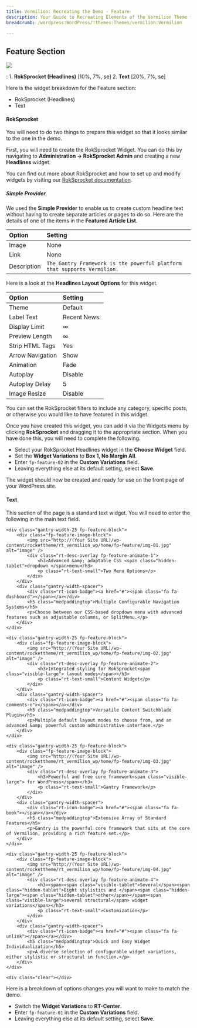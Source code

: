 ```yaml
---
title: Vermilion: Recreating the Demo - Feature
description: Your Guide to Recreating Elements of the Vermilion Theme for WordPress
breadcrumb: /wordpress:WordPress/!themes:Themes/vermilion:Vermilion

---
```


Feature Section
-----

![][demo]

:   1. **RokSprocket (Headlines)** [10%, 7%, se]
    2. **Text** [20%, 7%, se]

Here is the widget breakdown for the Feature section:

* RokSprocket (Headlines)
* Text

#### RokSprocket

You will need to do two things to prepare this widget so that it looks similar to the one in the demo.

First, you will need to create the RokSprocket Widget. You can do this by navigating to **Administration -> RokSprocket Admin** and creating a new **Headlines** widget.

You can find out more about RokSprocket and how to set up and modify widgets by visiting our [RokSprocket documentation](../../plugins/roksprocket/).

##### Simple Provider

We used the **Simple Provider** to enable us to create custom headline text without having to create separate articles or pages to do so. Here are the details of one of the items in the **Featured Article List**.

| Option      | Setting                                                                  |
| :---------- | :----------                                                              |
| Image       | None                                                                     |
| Link        | None                                                                     |
| Description | `The Gantry Framework is the powerful platform that supports Vermilion.` |

Here is a look at the **Headlines Layout Options** for this widget.

| Option           | Setting      |
| :----------      | :----------  |
| Theme            | Default      |
| Label Text       | Recent News: |
| Display Limit    | ∞            |
| Preview Length   | ∞            |
| Strip HTML Tags  | Yes          |
| Arrow Navigation | Show         |
| Animation        | Fade         |
| Autoplay         | Disable      |
| Autoplay Delay   | 5            |
| Image Resize     | Disable      |

You can set the RokSprocket filters to include any category, specific posts, or otherwise you would like to have featured in this widget.

Once you have created this widget, you can add it via the Widgets menu by clicking **RokSprocket** and dragging it to the appropriate section. When you have done this, you will need to complete the following.

* Select your RokSprocket Headlines widget in the **Choose Widget** field.
* Set the **Widget Variations** to **Box 1, No Margin All**.
* Enter `fp-feature-02` in the **Custom Variations** field.
* Leaving everything else at its default setting, select **Save**.

The widget should now be created and ready for use on the front page of your WordPress site.

#### Text

This section of the page is a standard text widget. You will need to enter the following in the main text field.

~~~
<div class="gantry-width-25 fp-feature-block">
    <div class="fp-feature-image-block">
        <img src="http://(Your Site URL)/wp-content/rockettheme/rt_vermilion_wp/home/fp-feature/img-01.jpg" alt="image" />
        <div class="rt-desc-overlay fp-feature-animate-1">
            <h3>Advanced &amp; adaptable CSS <span class="hidden-tablet">dropdown </span>menu</h3>
            <p class="rt-text-small">Two Menu Options</p>
        </div>
    </div>
    <div class="gantry-width-spacer">
        <div class="rt-icon-badge"><a href="#"><span class="fa fa-dashboard"></span></a></div>
        <h5 class="medpaddingtop">Multiple Configurable Navigation Systems</h5>
        <p>Choose between our CSS-based dropdown menu with advanced features such as adjustable columns, or SplitMenu.</p>
    </div>
</div>

<div class="gantry-width-25 fp-feature-block">
    <div class="fp-feature-image-block">
        <img src="http://(Your Site URL)/wp-content/rockettheme/rt_vermilion_wp/home/fp-feature/img-02.jpg" alt="image" />
        <div class="rt-desc-overlay fp-feature-animate-2">
            <h3>Integrated styling for RokSprocket<span class="visible-large"> layout modes</span></h3>
            <p class="rt-text-small">Content Widget</p>
        </div>
    </div>
    <div class="gantry-width-spacer">
        <div class="rt-icon-badge"><a href="#"><span class="fa fa-comments-o"></span></a></div>
        <h5 class="medpaddingtop">Versatile Content Switchblade Plugin</h5>
        <p>Multiple default layout modes to choose from, and an advanced &amp; powerful custom administrative interface.</p>
    </div>
</div>

<div class="gantry-width-25 fp-feature-block">
    <div class="fp-feature-image-block">
        <img src="http://(Your Site URL)/wp-content/rockettheme/rt_vermilion_wp/home/fp-feature/img-03.jpg" alt="image" />
        <div class="rt-desc-overlay fp-feature-animate-3">
            <h3>Powerful and free core framework<span class="visible-large"> for WordPress</span></h3>
            <p class="rt-text-small">Gantry Framework</p>
        </div>
    </div>
    <div class="gantry-width-spacer">
        <div class="rt-icon-badge"><a href="#"><span class="fa fa-book"></span></a></div>
        <h5 class="medpaddingtop">Extensive Array of Standard Features</h5>
        <p>Gantry is the powerful core framework that sits at the core of Vermilion, providing a rich feature set.</p>
    </div>
</div>

<div class="gantry-width-25 fp-feature-block">
    <div class="fp-feature-image-block">
        <img src="http://(Your Site URL)/wp-content/rockettheme/rt_vermilion_wp/home/fp-feature/img-04.jpg" alt="image" />
        <div class="rt-desc-overlay fp-feature-animate-4">
            <h3><span><span class="visible-tablet">Several</span><span class="hidden-tablet">Eight stylistics and </span><span class="hidden-large"><span class="hidden-tablet">other</span></span><span class="visible-large">several structural</span> widget variations</span></h3>
            <p class="rt-text-small">Customization</p>
        </div>
    </div>
    <div class="gantry-width-spacer">
        <div class="rt-icon-badge"><a href="#"><span class="fa fa-unlink"></span></a></div>
        <h5 class="medpaddingtop">Quick and Easy Widget Individualization</h5>
        <p>A diverse selection of configurable widget variations, either stylistic or structural in function.</p>
    </div>
</div>

<div class="clear"></div>
~~~

Here is a breakdown of options changes you will want to make to match the demo.

* Switch the **Widget Variations** to **RT-Center**.
* Enter `fp-feature-01` in the **Custom Variations** field.
* Leaving everything else at its default setting, select **Save**.

[demo]: assets/demo_4.jpeg